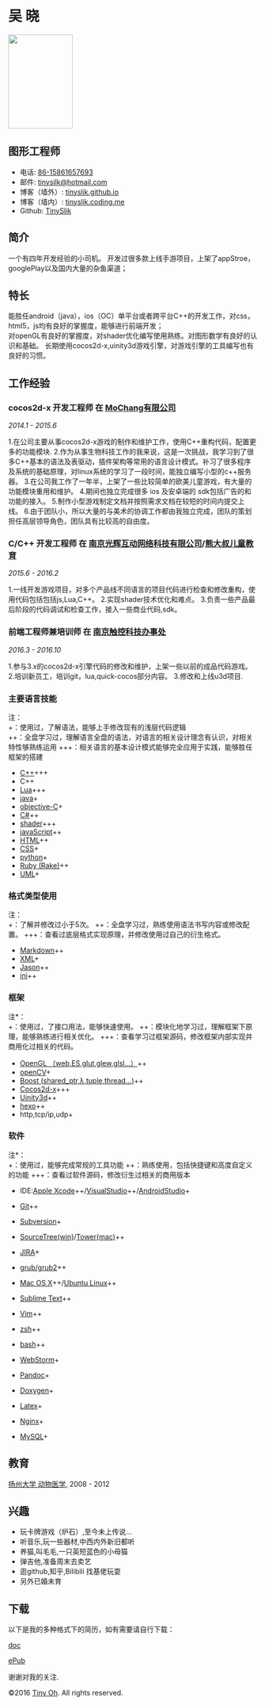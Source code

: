 
吴  晓
=============
<div align=left margin-left = 9>
<img src="http://7xt003.com1.z0.glb.clouddn.com/%E8%AF%81%E4%BB%B6%E7%85%A7.png" width=130 height=190/>
</div>

图形工程师
-----------------------

- 电话: [86-15861657693](tel://86-15861657693)
- 邮件: <tinysilk@hotmail.com>
- 博客（墙外）: [tinyslik.github.io](http://tinyslik.github.io)
- 博客（墙内）: [tinyslik.coding.me](http://tinyslik.coding.me)
- Github: [TinySlik](http://github.com/TinySlik)




简介
-------

一个有四年开发经验的小司机。
开发过很多款上线手游项目，上架了appStroe，googlePlay以及国内大量的杂鱼渠道；

特长
-----------

能胜任android（java），ios（OC）单平台或者跨平台C++的开发工作，对css，html5，js均有良好的掌握度，能够进行前端开发；  
对openGL有良好的掌握度，对shader优化编写使用熟练。对图形数学有良好的认识和基础。
长期使用cocos2d-x,uinity3d游戏引擎，对游戏引擎的工具编写也有良好的习惯。

工作经验
----------

### **cocos2d-x 开发工程师** 在 [MoChang有限公司](https://www.mochang.net/)

*2014.1 - 2015.6*

1.在公司主要从事cocos2d-x游戏的制作和维护工作，使用C++重构代码，配置更多的功能模块.
2.作为从事生物科技工作的我来说，这是一次挑战，我学习到了很多C++基本的语法及表驱动，插件架构等常用的语言设计模式。补习了很多程序及系统的基础原理，对linux系统的学习了一段时间，能独立编写小型的c++服务器。
3.在公司我工作了一年半，上架了一些比较简单的欧美儿童游戏，有大量的功能模块重用和维护。
4.期间也独立完成很多 ios 及安卓端的 sdk包括广告的和功能的接入。
5.制作小型游戏制定文档并按照需求文档在较短的时间内提交上线。
6.由于团队小，所以大量的与美术的协调工作都由我独立完成，团队的策划担任高层领导角色，团队具有比较高的自由度。

### **C/C++ 开发工程师** 在 [南京光辉互动网络科技有限公司](https://bie-plc.com/)/[熊大叔儿童教育](https://www.biemore.com/zh-cn/index.html)

*2015.6 - 2016.2*

1.一线开发游戏项目，对多个产品线不同语言的项目代码进行检查和修改重构，使用代码包括包括js,Lua,C++。
2.实现shader技术优化和难点。
3.负责一些产品最后阶段的代码调试和检查工作，接入一些商业代码,sdk。

### **前端工程师兼培训师** 在 [南京触控科技办事处](http://www.chukong-inc.com/)

*2016.3 - 2016.10*

1.参与3.x的cocos2d-x引擎代码的修改和维护，上架一些以前的成品代码游戏。
2.培训新员工，培训git，lua,quick-cocos部分内容。
3.修改和上线u3d项目.

### 主要语言技能
注：  
+：使用过，了解语法，能够上手修改现有的浅层代码逻辑  
++：全盘学习过，理解语言全盘的语法，对语言的相关设计理念有认识，对相关特性够熟练运用
+++：相关语言的基本设计模式能够完全应用于实践，能够胜任框架的搭建

- [C++](http://www.cplusplus.com/)+++
- C++
- [Lua](http://www.lua.org/)+++
- [java](https://www.java.com/zh_CN/)+
- [objective-C](https://developer.apple.com/)+
- [C#](https://www.microsoft.com/net/)++
- [shader](https://www.glslsandbox.com/)+++
- [javaScript](https://www.javascript.com/)++
- [HTML](http://developers.whatwg.org)++
- [CSS](http://www.w3.org/Style/CSS/Overview.en.html)+
- [python](https://www.python.org/)+
- [Ruby (Rake)](http://www.ruby-lang.org/zh_cn/)++
- [UML](http://www.uml.org/)+

### 格式类型使用
注：  
+：了解并修改过小于5次。
++：全盘学习过，熟练使用语法书写内容或修改配置。
+++：查看过底层格式实现原理，并修改使用过自己的衍生格式。

- [Markdown](http://daringfireball.net/projects/markdown)++
- [XML](https://www.xml.com/)+
- [Jason](http://www.json.org.cn/)++
- [ini](https://github.com/Winnerhust/inifile2)++

### 框架
注*：  
+：使用过，了接口用法，能够快速使用。
++：模块化地学习过，理解框架下原理，能够熟练进行相关优化。
+++：查看学习过框架源码，修改框架内部实现并商用化过相关的代码。

- [OpenGL （web,ES,glut,glew,glsl…）](https://www.opengl.org/)++
- [openCV](http://opencv.org/)+
- [Boost (shared_ptr,λ,tuple,thread…)](http://www.boost.org/)++
- [Cocos2d-x](http://www.cocos2d-x.org/)+++
- [Uinity3d](https://unity3d.com/cn/)++
- [hexo](https://hexo.io/)++
- http,tcp/ip,udp+

### 软件
注*：  
+：使用过，能够完成常规的工具功能 
++：熟练使用，包括快捷键和高度自定义的功能
+++：查看过软件源码，修改衍生过相关的商用版本

- IDE:[Apple Xcode](http://developer.apple.com)++/[VisualStudio](https://www.visualstudio.com/)++/[AndroidStudio](http://www.android-studio.org/)+

- [Git](http://git-scm.com)++
- [Subversion](http://svn.apache.org)+
- [SourceTree(win)](https://www.sourcetreeapp.com/)/[Tower(mac)](https://www.git-tower.com/)++
- [JIRA](http://atlassian.com/software/jira)+

- [grub/grub2](http://www.gnu.org/software/grub/)++
- [Mac OS X](http://apple.com/macosx)++/[Ubuntu Linux](http://ubuntu.com)++

- [Sublime Text](http://www.sublimetext.com)++
- [Vim](http://www.vim.org)++
- [zsh](http://www.zsh.org)++
- [bash](http://www.gnu.org/software/bash/)++
- [WebStorm](http://jetbrains.com/webstorm)+

- [Pandoc](http://johnmacfarlane.net/pandoc)+
- [Doxygen](https://github.com/doxygen/doxygen)+
- [Latex](http://www.latex-project.org/)+

- [Nginx](http://wiki.nginx.org)+
- [MySQL](http://mysql.com)+

教育
---------

[扬州大学 动物医学](), 2008 - 2012

兴趣
---------

- 玩卡牌游戏（炉石）,至今未上传说...
- 听音乐,玩一些器材,中西内外新旧都听
- 养猫,叫毛毛,一只英短蓝色的小母猫
- 弹吉他,准备周末去卖艺
- 逛github,知乎,Bilibili 找基佬玩耍
- 另外已婚未育

下载
---------

以下是我的多种格式下的简历，如有需要请自行下载：

[doc](https://github.com/TinySlik/resume/raw/master/resume_cn.docx)

[ePub](https://github.com/TinySlik/resume/raw/master/resume_cn.epub)

谢谢对我的关注.

©2016 [Tiny Oh](http://tinyslik.coding.me/resume). All rights reserved. 
